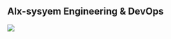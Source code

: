 ## Alx-sysyem Engineering & DevOps
![](https://www.codemotion.com/magazine/wp-content/uploads/2020/09/devops-1024x527.png)
